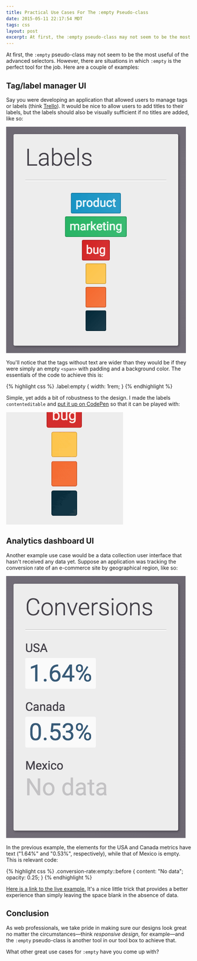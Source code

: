 ```yaml
---
title: Practical Use Cases For The :empty Pseudo-class
date: 2015-05-11 22:17:54 MDT
tags: css
layout: post
excerpt: At first, the :empty pseudo-class may not seem to be the most useful of the advanced selectors. However, there are situations in which :empty is the perfect tool for the job.
---
```


At first, the `:empty` pseudo-class may not seem to be the most useful of the advanced selectors. However, there are situations in which `:empty` is the perfect tool for the job. Here are a couple of examples:

## Tag/label manager UI

Say you were developing an application that allowed users to manage tags or labels (think [Trello](https://trello.com/)). It would be nice to allow users to add titles to their labels, but the labels should also be visually sufficient if no titles are added, like so:

![Tag/label manager UI](/blog/images/css-empty-labels.png)

You'll notice that the tags without text are wider than they would be if they were simply an empty `<span>` with padding and a background color. The essentials of the code to achieve this is:

{% highlight css %}
.label:empty {
  width: 1rem;
}
{% endhighlight %}

Simple, yet adds a bit of robustness to the design. I made the labels `contenteditable` and [put it up on CodePen](http://codepen.io/mjswensen/pen/jPWrNe) so that it can be played with:

[![Editable tags example](/blog/images/css-empty-contenteditable.gif)](http://codepen.io/mjswensen/pen/jPWrNe)

## Analytics dashboard UI

Another example use case would be a data collection user interface that hasn't received any data yet. Suppose an application was tracking the conversion rate of an e-commerce site by geographical region, like so:

![Data collection UI example](/blog/images/css-empty-conversions.png)

In the previous example, the elements for the USA and Canada metrics have text ("1.64%" and "0.53%", respectively), while that of Mexico is empty. This is relevant code:

{% highlight css %}
.conversion-rate:empty::before {
  content: "No data";
  opacity: 0.25;
}
{% endhighlight %}

[Here is a link to the live example.](http://codepen.io/mjswensen/pen/jPWrNe) It's a nice little trick that provides a better experience than simply leaving the space blank in the absence of data.

## Conclusion

As web professionals, we take pride in making sure our designs look great no matter the circumstances—think *responsive design*, for example—and the `:empty` pseudo-class is another tool in our tool box to achieve that.

What other great use cases for `:empty` have you come up with?
